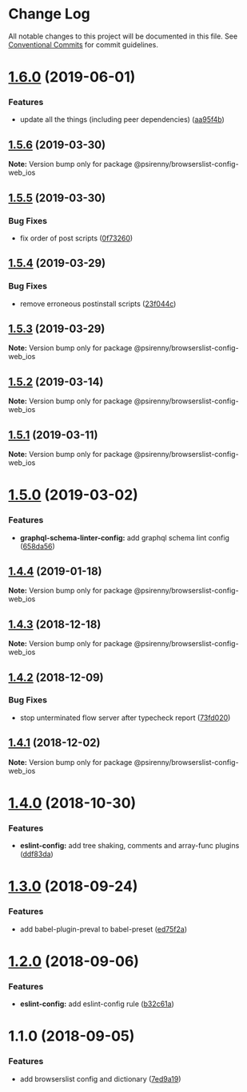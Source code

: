 # Change Log

All notable changes to this project will be documented in this file.
See [Conventional Commits](https://conventionalcommits.org) for commit guidelines.

# [1.6.0](https://github.com/psirenny/monorepo/tree/master/packages/browserslist-config-web_ios/compare/@psirenny/browserslist-config-web_ios@1.5.6...@psirenny/browserslist-config-web_ios@1.6.0) (2019-06-01)


### Features

* update all the things (including peer dependencies) ([aa95f4b](https://github.com/psirenny/monorepo/tree/master/packages/browserslist-config-web_ios/commit/aa95f4b))





## [1.5.6](https://github.com/psirenny/monorepo/tree/master/packages/browserslist-config-web_ios/compare/@psirenny/browserslist-config-web_ios@1.5.5...@psirenny/browserslist-config-web_ios@1.5.6) (2019-03-30)

**Note:** Version bump only for package @psirenny/browserslist-config-web_ios





## [1.5.5](https://github.com/psirenny/monorepo/tree/master/packages/browserslist-config-web_ios/compare/@psirenny/browserslist-config-web_ios@1.5.4...@psirenny/browserslist-config-web_ios@1.5.5) (2019-03-30)


### Bug Fixes

* fix order of post scripts ([0f73260](https://github.com/psirenny/monorepo/tree/master/packages/browserslist-config-web_ios/commit/0f73260))





## [1.5.4](https://github.com/psirenny/monorepo/tree/master/packages/browserslist-config-web_ios/compare/@psirenny/browserslist-config-web_ios@1.5.3...@psirenny/browserslist-config-web_ios@1.5.4) (2019-03-29)


### Bug Fixes

* remove erroneous postinstall scripts ([23f044c](https://github.com/psirenny/monorepo/tree/master/packages/browserslist-config-web_ios/commit/23f044c))





## [1.5.3](https://github.com/psirenny/monorepo/tree/master/packages/browserslist-config-web_ios/compare/@psirenny/browserslist-config-web_ios@1.5.2...@psirenny/browserslist-config-web_ios@1.5.3) (2019-03-29)

**Note:** Version bump only for package @psirenny/browserslist-config-web_ios





## [1.5.2](https://github.com/psirenny/monorepo/tree/master/packages/browserslist-config-web_ios/compare/@psirenny/browserslist-config-web_ios@1.5.1...@psirenny/browserslist-config-web_ios@1.5.2) (2019-03-14)

**Note:** Version bump only for package @psirenny/browserslist-config-web_ios





## [1.5.1](https://github.com/psirenny/monorepo/tree/master/packages/browserslist-config-web_ios/compare/@psirenny/browserslist-config-web_ios@1.5.0...@psirenny/browserslist-config-web_ios@1.5.1) (2019-03-11)

**Note:** Version bump only for package @psirenny/browserslist-config-web_ios





# [1.5.0](https://github.com/psirenny/monorepo/tree/master/packages/browserslist-config-web_ios/compare/@psirenny/browserslist-config-web_ios@1.4.4...@psirenny/browserslist-config-web_ios@1.5.0) (2019-03-02)


### Features

* **graphql-schema-linter-config:** add graphql schema lint config ([658da56](https://github.com/psirenny/monorepo/tree/master/packages/browserslist-config-web_ios/commit/658da56))





## [1.4.4](https://github.com/psirenny/monorepo/tree/master/packages/browserslist-config-web_ios/compare/@psirenny/browserslist-config-web_ios@1.4.3...@psirenny/browserslist-config-web_ios@1.4.4) (2019-01-18)

**Note:** Version bump only for package @psirenny/browserslist-config-web_ios





## [1.4.3](https://github.com/psirenny/monorepo/tree/master/packages/browserslist-config-web_ios/compare/@psirenny/browserslist-config-web_ios@1.4.2...@psirenny/browserslist-config-web_ios@1.4.3) (2018-12-18)

**Note:** Version bump only for package @psirenny/browserslist-config-web_ios





## [1.4.2](https://github.com/psirenny/monorepo/tree/master/packages/browserslist-config-web_ios/compare/@psirenny/browserslist-config-web_ios@1.4.1...@psirenny/browserslist-config-web_ios@1.4.2) (2018-12-09)


### Bug Fixes

* stop unterminated flow server after typecheck report ([73fd020](https://github.com/psirenny/monorepo/tree/master/packages/browserslist-config-web_ios/commit/73fd020))





## [1.4.1](https://github.com/psirenny/monorepo/tree/master/packages/browserslist-config-web_ios/compare/@psirenny/browserslist-config-web_ios@1.4.0...@psirenny/browserslist-config-web_ios@1.4.1) (2018-12-02)

**Note:** Version bump only for package @psirenny/browserslist-config-web_ios





# [1.4.0](https://github.com/psirenny/monorepo/tree/master/packages/browserslist-config-web_ios/compare/@psirenny/browserslist-config-web_ios@1.3.0...@psirenny/browserslist-config-web_ios@1.4.0) (2018-10-30)


### Features

* **eslint-config:** add tree shaking, comments and array-func plugins ([ddf83da](https://github.com/psirenny/monorepo/tree/master/packages/browserslist-config-web_ios/commit/ddf83da))





<a name="1.3.0"></a>
# [1.3.0](https://github.com/psirenny/monorepo/tree/master/packages/browserslist-config-web_ios/compare/@psirenny/browserslist-config-web_ios@1.2.0...@psirenny/browserslist-config-web_ios@1.3.0) (2018-09-24)


### Features

* add babel-plugin-preval to babel-preset ([ed75f2a](https://github.com/psirenny/monorepo/tree/master/packages/browserslist-config-web_ios/commit/ed75f2a))





<a name="1.2.0"></a>
# [1.2.0](https://github.com/psirenny/monorepo/tree/master/packages/browserslist-config-web_ios/compare/@psirenny/browserslist-config-web_ios@1.1.0...@psirenny/browserslist-config-web_ios@1.2.0) (2018-09-06)


### Features

* **eslint-config:** add eslint-config rule ([b32c61a](https://github.com/psirenny/monorepo/tree/master/packages/browserslist-config-web_ios/commit/b32c61a))





<a name="1.1.0"></a>
# 1.1.0 (2018-09-05)


### Features

* add browserslist config and dictionary ([7ed9a19](https://github.com/psirenny/monorepo/tree/master/packages/browserslist-config-web_ios/commit/7ed9a19))
